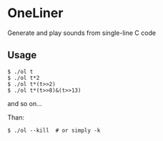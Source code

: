 OneLiner
========
Generate and play sounds from single-line C code

Usage
-----
    $ ./ol t
    $ ./ol t*2
    $ ./ol t*(t>>2)
    $ ./ol t*(t>>8)&(t>>13)

and so on...

Than:

    $ ./ol --kill  # or simply -k

